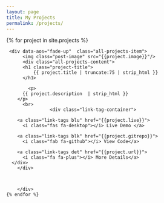```yaml
---
layout: page
title: My Projects
permalink: /projects/
---
```


<section id="projects">



<div class="all-projects-container">
    {% for project in site.projects  %}


     <div data-aos="fade-up"  class="all-projects-item">
          <img class="post-image" src="{{project.image}}"/>
          <div class="all-projects-content">
          <h1 class="project-title">
              {{ project.title | truncate:75 | strip_html }}
          </h1>

            <p>
          {{ project.description  | strip_html }}
        </p>
          <br>
                    <div class="link-tag-container">

        <a class="link-tags blu" href="{{project.live}}">
          <i class="fas fa-desktop"></i> Live Demo </a>

        <a class="link-tags blk" href="{{project.gitrepo}}">
          <i class="fab fa-github"></i> View Code</a>

        <a class="link-tags det" href="{{project.url}}">
          <i class="fa fa-plus"></i> More Details</a>
      </div>
        </div>



        </div>
    {% endfor %}
</div>

</section>